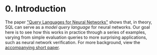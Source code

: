 # 0. Introduction

The paper ["Query Languages for Neural
Networks"](https://arxiv.org/abs/2408.10362) shows that, in theory, SQL can
serve as a *model query language* for neural networks. Our goal here is to see
how this works in practice through a series of examples, varying from simple
evaluation queries to more surprising applications, such as neural network
verification. For more background, view the [accompanying short
paper](https://arxiv.org/abs/2502.14745).
